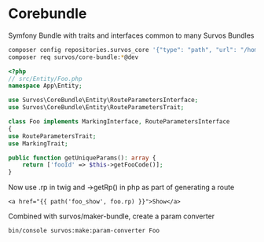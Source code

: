 # Corebundle

Symfony Bundle with traits and interfaces common to many Survos Bundles

```bash
composer config repositories.survos_core '{"type": "path", "url": "/home/tac/survos/bundles/core-bundle"}'
composer req survos/core-bundle:*@dev
```

```php
<?php
// src/Entity/Foo.php
namespace App\Entity;

use Survos\CoreBundle\Entity\RouteParametersInterface;
use Survos\CoreBundle\Entity\RouteParametersTrait;

class Foo implements MarkingInterface, RouteParametersInterface
{
use RouteParametersTrait;
use MarkingTrait;

public function getUniqueParams(): array { 
    return ['fooId' => $this->getFooCode()];
}
```

Now use .rp in twig and ->getRp() in php as part of generating a route
```twig
<a href="{{ path('foo_show', foo.rp) }}">Show</a>
```

Combined with survos/maker-bundle, create a param converter

```bash
bin/console survos:make:param-converter Foo
```

